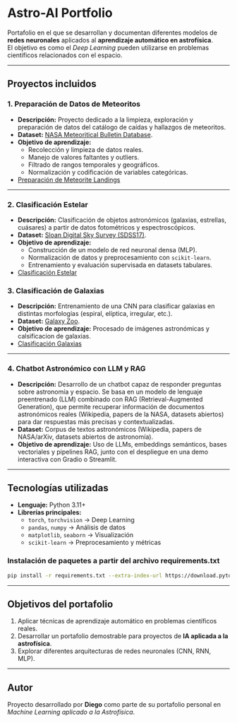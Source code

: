 # Astro-AI Portfolio

Portafolio en el que se desarrollan y documentan diferentes modelos de **redes neuronales** aplicados al **aprendizaje automático en astrofísica**.  
El objetivo es como el *Deep Learning* pueden utilizarse en problemas científicos relacionados con el espacio.

---

## Proyectos incluidos

### 1. Preparación de Datos de Meteoritos
- **Descripción:** Proyecto dedicado a la limpieza, exploración y preparación de datos del catálogo de caídas y hallazgos de meteoritos.  
- **Dataset:** [NASA Meteoritical Bulletin Database](https://www.kaggle.com/datasets/nasa/meteorite-landings).  
- **Objetivo de aprendizaje:**  
  - Recolección y limpieza de datos reales.  
  - Manejo de valores faltantes y outliers.  
  - Filtrado de rangos temporales y geográficos.  
  - Normalización y codificación de variables categóricas.  
- [Preparación de Meteorite Landings](./1-Meteorites-Data-Preparation/)

---

### 2. Clasificación Estelar
- **Descripción:** Clasificación de objetos astronómicos (galaxias, estrellas, cuásares) a partir de datos fotométricos y espectroscópicos.  
- **Dataset:** [Sloan Digital Sky Survey (SDSS17)](https://www.kaggle.com/datasets/fedesoriano/stellar-classification-dataset-sdss17).  
- **Objetivo de aprendizaje:**  
  - Construcción de un modelo de red neuronal densa (MLP).  
  - Normalización de datos y preprocesamiento con `scikit-learn`.  
  - Entrenamiento y evaluación supervisada en datasets tabulares.  
- [Clasificación Estelar](./2-Stellar-Classification/) 

### 3. Clasificación de Galaxias
- **Descripción:** Entrenamiento de una CNN para clasificar galaxias en distintas morfologías (espiral, elíptica, irregular, etc.).
- **Dataset:** [Galaxy Zoo](https://www.kaggle.com/c/galaxy-zoo-the-galaxy-challenge).
- **Objetivo de aprendizaje:** Procesado de imágenes astronómicas y calsificacion de galaxias.
- [Clasificación Galaxias](./3-Galaxy(Img)-Classification/) 

--- 
### 4. Chatbot Astronómico con LLM y RAG
- **Descripción:** Desarrollo de un chatbot capaz de responder preguntas sobre astronomía y espacio. Se basa en un modelo de lenguaje preentrenado (LLM) combinado con RAG (Retrieval-Augmented Generation), que permite recuperar información de documentos astronómicos reales (Wikipedia, papers de la NASA, datasets abiertos) para dar respuestas más precisas y contextualizadas.
- **Dataset:** Corpus de textos astronómicos (Wikipedia, papers de NASA/arXiv, datasets abiertos de astronomía).
- **Objetivo de aprendizaje:** Uso de LLMs, embeddings semánticos, bases vectoriales y pipelines RAG, junto con el despliegue en una demo interactiva con Gradio o Streamlit.

---

##  Tecnologías utilizadas
- **Lenguaje:** Python 3.11+
- **Librerías principales:**  
  - `torch`, `torchvision` → Deep Learning  
  - `pandas`, `numpy` → Análisis de datos  
  - `matplotlib`, `seaborn` → Visualización  
  - `scikit-learn` → Preprocesamiento y métricas  

### Instalación de paquetes a partir del archivo requirements.txt

```bash
pip install -r requirements.txt --extra-index-url https://download.pytorch.org/whl/cu121
```
---

##  Objetivos del portafolio
1. Aplicar técnicas de aprendizaje automático en problemas científicos reales.  
2. Desarrollar un portafolio demostrable para proyectos de **IA aplicada a la astrofísica**.  
3. Explorar diferentes arquitecturas de redes neuronales (CNN, RNN, MLP).  

---

##  Autor
Proyecto desarrollado por **Diego** como parte de su portafolio personal en *Machine Learning aplicado a la Astrofísica*.  
